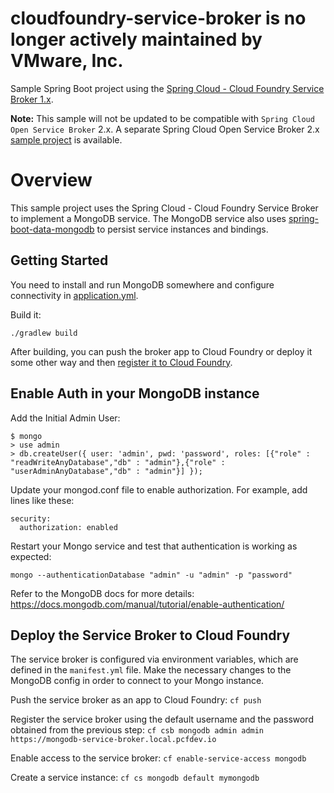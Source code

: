 # cloudfoundry-service-broker is no longer actively maintained by VMware, Inc.

Sample Spring Boot project using the [Spring Cloud - Cloud Foundry Service Broker 1.x](https://github.com/spring-cloud/spring-cloud-cloudfoundry-service-broker/tree/1.0.x).

**Note:** This sample will not be updated to be compatible with `Spring Cloud Open Service Broker` 2.x. A separate Spring Cloud Open Service Broker 2.x [sample project](https://github.com/spring-cloud-samples/bookstore-service-broker) is available. 

# Overview

This sample project uses the Spring Cloud - Cloud Foundry Service Broker to implement a MongoDB service. The MongoDB service also uses [spring-boot-data-mongodb](https://github.com/spring-projects/spring-boot/tree/master/spring-boot-starters/spring-boot-starter-data-mongodb) to persist service instances and bindings.

## Getting Started

You need to install and run MongoDB somewhere and configure connectivity in [application.yml](src/main/resources/application.yml).

Build it:

    ./gradlew build

After building, you can push the broker app to Cloud Foundry or deploy it some other way and then [register it to Cloud Foundry](https://docs.cloudfoundry.org/services/managing-service-brokers.html#register-broker).


## Enable Auth in your MongoDB instance

Add the Initial Admin User:
```
$ mongo
> use admin
> db.createUser({ user: 'admin', pwd: 'password', roles: [{"role" : "readWriteAnyDatabase","db" : "admin"},{"role" : "userAdminAnyDatabase","db" : "admin"}] });
```

Update your mongod.conf file to enable authorization. For example, add lines like these: 

```
security:
  authorization: enabled
```

Restart your Mongo service and test that authentication is working as expected: 

`mongo --authenticationDatabase "admin" -u "admin" -p "password"`

Refer to the MongoDB docs for more details: https://docs.mongodb.com/manual/tutorial/enable-authentication/


## Deploy the Service Broker to Cloud Foundry

The service broker is configured via environment variables, which are defined in the `manifest.yml` file. Make the necessary changes to the MongoDB config in order to connect to your Mongo instance.

Push the service broker as an app to Cloud Foundry:
`cf push`

Register the service broker using the default username and the password obtained from the previous step:
`cf csb mongodb admin admin https://mongodb-service-broker.local.pcfdev.io`

Enable access to the service broker:
`cf enable-service-access mongodb`

Create a service instance:
`cf cs mongodb default mymongodb`
